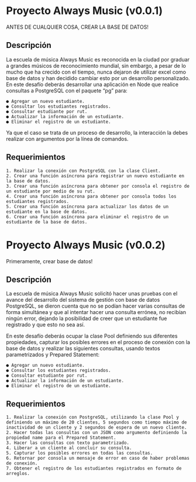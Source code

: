 # Proyecto Always Music (v0.0.1)
ANTES DE CUALQUIER COSA, CREAR LA BASE DE DATOS!
## Descripción
La escuela de música Always Music es reconocida en la ciudad por graduar a grandes músicos de reconocimiento mundial, sin embargo, a pesar de lo mucho que ha crecido con el tiempo, nunca dejaron de utilizar excel como base de datos y han decidido cambiar esto por un desarrollo personalizado. En este desafío deberás desarrollar una aplicación en Node que realice consultas a PostgreSQL con el paquete “pg” para:

    ● Agregar un nuevo estudiante.   
    ● Consultar los estudiantes registrados.   
    ● Consultar estudiante por rut.   
    ● Actualizar la información de un estudiante.   
    ● Eliminar el registro de un estudiante.   
  
Ya que el caso se trata de un proceso de desarrollo, la interacción la debes realizar con argumentos por la línea de comandos.

## Requerimientos
    1. Realizar la conexión con PostgreSQL con la clase Client.   
    2. Crear una función asíncrona para registrar un nuevo estudiante en la base de datos.   
    3. Crear una función asíncrona para obtener por consola el registro de un estudiante por medio de su rut.   
    4. Crear una función asíncrona para obtener por consola todos los estudiantes registrados.   
    5. Crear una función asíncrona para actualizar los datos de un estudiante en la base de datos.   
    6. Crear una función asíncrona para eliminar el registro de un estudiante de la base de datos.   

# Proyecto Always Music (v0.0.2)
Primeramente, crear base de datos!
## Descripción
La escuela de música Always Music solicitó hacer unas pruebas con el avance del desarrollo del sistema de gestión con base de datos PostgreSQL, se dieron cuenta que no se podían hacer varias consultas de forma simultánea y que al intentar hacer una consulta errónea, no recibían ningún error, dejando la posibilidad de creer que un estudiante fue registrado y que esto no sea así.

En este desafío deberás ocupar la clase Pool definiendo sus diferentes propiedades, capturar los posibles errores en el proceso de conexión con la base de datos y realizar las siguientes consultas, usando textos parametrizados y Prepared Statement:

    ● Agregar un nuevo estudiante.    
    ● Consultar los estudiantes registrados.    
    ● Consultar estudiante por rut.    
    ● Actualizar la información de un estudiante.    
    ● Eliminar el registro de un estudiante.    
    
## Requerimientos
    1. Realizar la conexión con PostgreSQL, utilizando la clase Pool y definiendo un máximo de 20 clientes, 5 segundos como tiempo máximo de inactividad de un cliente y 2 segundos de espera de un nuevo cliente.    
    2. Hacer todas las consultas con un JSON como argumento definiendo la propiedad name para el Prepared Statement.    
    3. Hacer las consultas con texto parametrizado.    
    4. Liberar a un cliente al concluir su consulta.    
    5. Capturar los posibles errores en todas las consultas.    
    6. Retornar por consola un mensaje de error en caso de haber problemas de conexión.    
    7. Obtener el registro de los estudiantes registrados en formato de arreglos.    
